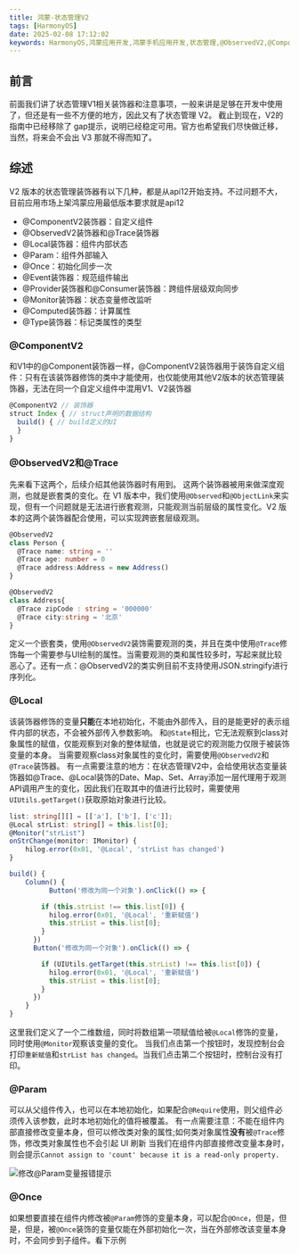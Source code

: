 ```yaml
---
title: 鸿蒙-状态管理V2
tags: [HarmonyOS]
date: 2025-02-08 17:12:02
keywords: HarmonyOS,鸿蒙应用开发,鸿蒙手机应用开发,状态管理,@ObservedV2,@ComponentV2,@Local,@Param,@Once,@Event,@Monitor,@Computed,@Type
---
```



## 前言

前面我们讲了状态管理V1相关装饰器和注意事项，一般来讲是足够在开发中使用了，但还是有一些不方便的地方，因此又有了状态管理 V2。
截止到现在，V2的指南中已经移除了 gap提示，说明已经稳定可用。官方也希望我们尽快做迁移，当然，将来会不会出 V3 那就不得而知了。

## 综述

V2 版本的状态管理装饰器有以下几种，都是从api12开始支持。不过问题不大，目前应用市场上架鸿蒙应用最低版本要求就是api12

* @ComponentV2装饰器：自定义组件
* @ObservedV2装饰器和@Trace装饰器
* @Local装饰器：组件内部状态
* @Param：组件外部输入
* @Once：初始化同步一次
* @Event装饰器：规范组件输出
* @Provider装饰器和@Consumer装饰器：跨组件层级双向同步
* @Monitor装饰器：状态变量修改监听
* @Computed装饰器：计算属性
* @Type装饰器：标记类属性的类型

### @ComponentV2
和V1中的@Component装饰器一样，@ComponentV2装饰器用于装饰自定义组件：只有在该装饰器修饰的类中才能使用，也仅能使用其他V2版本的状态管理装饰器，无法在同一个自定义组件中混用V1、V2装饰器

``` TypeScript
@ComponentV2 // 装饰器
struct Index { // struct声明的数据结构
  build() { // build定义的UI
  }
}
```

### @ObservedV2和@Trace
先来看下这两个，后续介绍其他装饰器时有用到。
这两个装饰器被用来做深度观测，也就是嵌套类的变化。在 V1 版本中，我们使用`@Observed`和`@ObjectLink`来实现，但有一个问题就是无法进行嵌套观测，只能观测当前层级的属性变化。V2 版本的这两个装饰器配合使用，可以实现跨嵌套层级观测。

``` TypeScript
@ObservedV2
class Person {
  @Trace name: string = ''
  @Trace age: number = 0
  @Trace address:Address = new Address()
}

@ObservedV2
class Address{
  @Trace zipCode : string = '000000'
  @Trace city:string = '北京'
}
```
定义一个嵌套类，使用`@ObservedV2`装饰需要观测的类，并且在类中使用`@Trace`修饰每一个需要参与UI绘制的属性。当需要观测的类和属性较多时，写起来就比较恶心了。还有一点：@ObservedV2的类实例目前不支持使用JSON.stringify进行序列化。




### @Local
该装饰器修饰的变量**只能**在本地初始化，不能由外部传入，目的是能更好的表示组件内部的状态，不会被外部传入参数影响。
和`@State`相比，它无法观察到class对象属性的赋值，仅能观察到对象的整体赋值，也就是说它的观测能力仅限于被装饰变量的本身。
当需要观察class对象属性的变化时，需要使用`@ObservedV2`和`@Trace`装饰器。
有一点需要注意的地方：在状态管理V2中，会给使用状态变量装饰器如@Trace、@Local装饰的Date、Map、Set、Array添加一层代理用于观测API调用产生的变化，因此我们在取其中的值进行比较时，需要使用`UIUtils.getTarget()`获取原始对象进行比较。
``` TypeScript
list: string[][] = [['a'], ['b'], ['c']];
@Local strList: string[] = this.list[0];
@Monitor("strList")
onStrChange(monitor: IMonitor) {
    hilog.error(0x01, '@Local', 'strList has changed')
}

build() {
    Column() {
          Button('修改为同一个对象').onClick(() => {

        if (this.strList !== this.list[0]) {
          hilog.error(0x01, '@Local', '重新赋值')
          this.strList = this.list[0];
        }
      })
      Button('修改为同一个对象').onClick(() => {

        if (UIUtils.getTarget(this.strList) !== this.list[0]) {
          hilog.error(0x01, '@Local', '重新赋值')
          this.strList = this.list[0];
        }
      })
    }
}
```
这里我们定义了一个二维数组，同时将数组第一项赋值给被`@Local`修饰的变量，同时使用`@Monitor`观察该变量的变化。
当我们点击第一个按钮时，发现控制台会打印`重新赋值`和`strList has changed`。当我们点击第二个按钮时，控制台没有打印。

### @Param

可以从父组件传入，也可以在本地初始化，如果配合`@Require`使用，则父组件必须传入该参数，此时本地初始化的值将被覆盖。
有一点需要注意：不能在组件内部直接修改变量本身，但可以修改类对象的属性;如何类对象属性**没有**被`@Trace`修饰，修改类对象属性也不会引起 UI 刷新
当我们在组件内部直接修改变量本身时，则会提示`Cannot assign to 'count' because it is a read-only property.`

![修改@Param变量报错提示](image/HarmonyOS/修改@Param变量报错提示.png)


### @Once

如果想要直接在组件内修改被`@Param`修饰的变量本身，可以配合`@Once`，但是，但是，但是，被`@Once`装饰的变量仅能在外部初始化一次，当在外部修改该变量本身时，不会同步到子组件。看下示例
